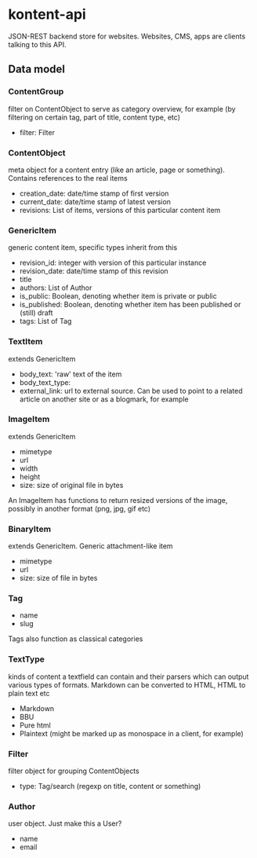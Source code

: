kontent-api
===========

JSON-REST backend store for websites. Websites, CMS, apps are clients talking to this API.


## Data model

### ContentGroup

filter on ContentObject to serve as category overview, for example (by filtering on certain tag, part of title, content type, etc)

- filter: Filter


### ContentObject

meta object for a content entry (like an article, page or something). Contains references to the real items

- creation_date: date/time stamp of first version
- current_date: date/time stamp of latest version
- revisions: List of items, versions of this particular content item


### GenericItem

generic content item, specific types inherit from this

- revision_id: integer with version of this particular instance
- revision_date: date/time stamp of this revision
- title
- authors: List of Author
- is_public: Boolean, denoting whether item is private or public
- is_published: Boolean, denoting whether item has been published or (still) draft
- tags: List of Tag


### TextItem

extends GenericItem

- body_text: 'raw' text of the item
- body_text_type: 
- external_link: url to external source. Can be used to point to a related article on another site or as a blogmark, for example


### ImageItem

extends GenericItem

- mimetype
- url
- width
- height
- size: size of original file in bytes

An ImageItem has functions to return resized versions of the image, possibly in another format (png, jpg, gif etc)


### BinaryItem

extends GenericItem. Generic attachment-like item

- mimetype
- url
- size: size of file in bytes


### Tag

- name
- slug

Tags also function as classical categories


### TextType

kinds of content a textfield can contain and their parsers which can output various types of formats. Markdown can be converted to HTML, HTML to plain text etc

- Markdown
- BBU
- Pure html
- Plaintext (might be marked up as monospace in a client, for example)


### Filter

filter object for grouping ContentObjects

- type: Tag/search (regexp on title, content or something)


### Author

user object. Just make this a User?

- name
- email
